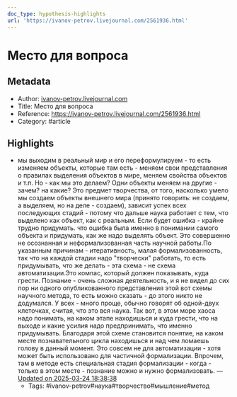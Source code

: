 ```yaml
---
doc_type: hypothesis-highlights
url: 'https://ivanov-petrov.livejournal.com/2561936.html'
---
```

# Место для вопроса

## Metadata
- Author: [ivanov-petrov.livejournal.com]()
- Title: Место для вопроса
- Reference: https://ivanov-petrov.livejournal.com/2561936.html
- Category: #article

## Highlights
- мы выходим в реальный мир и его переформулируем - то есть изменяем объекты, которые там есть - меняем свои представления о правилах выделения объектов в мире, меняем свойства объектов и т.п. Но - как мы это делаем? Одни объекты меняем на другие - зачем? на какие? Это предмет творчества, от того, насколько умело мы создаем объекты внешнего мира (принято говорить: не создаем, а выделяем, но на деле - создаем), зависит успех всех последующих стадий - потому что дальше наука работает с тем, что выделено как объект, как с реальным. Если будет ошибка - крайне трудно придумать. что ошибка была именно в понимании самого объекта и придумать, как же надо выделять объект. Это совершенно не осознанная и неформализованная часть научной работы.По указанным причинам - итеративность, малая формализованность, так что на каждой стадии надо "творчески" работать, то есть придумывать, что же делать - эта схема - не схема автоматизации.Это компас, который должен показывать, куда грести. Познание - очень сложная деятельность, и я не видел до сих пор ни одного опубликованного представления этой вот схемы научного метода, то есть можно сказать - до этого никто не додумался. У всех - много проще, обычно говорят об одной-двух клеточках, считая, что это вся наука. Так вот, в этом море хаоса надо понимать, на каком этапе находишься и куда грести, что на выходе и какие усилия надо предпринимать, что именно придумывать. Благодаря этой схеме становится понятие, на каком месте познавательного цикла находишься и над чем ломаешь голову в данный момент. Это совсем не для автоматизации - хотя может быть использовано для частичной формализации. Впрочем, там в методе есть специальная стадия формализации - когда - только в этом месте - познание можно и нужно формализовать.  — [Updated on 2025-03-24 18:38:38](https://hyp.is/Dot6-AjGEfCbDTMze-C8IQ/ivanov-petrov.livejournal.com/2561936.html)
   - Tags: #ivanov-petrov#наука#творчество#мышление#метод

